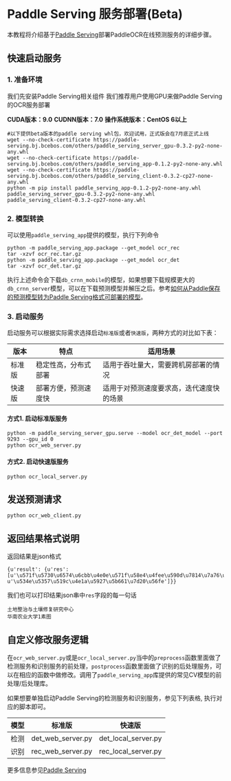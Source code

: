 # Paddle Serving 服务部署(Beta)

本教程将介绍基于[Paddle Serving](https://github.com/PaddlePaddle/Serving)部署PaddleOCR在线预测服务的详细步骤。

## 快速启动服务

### 1. 准备环境
我们先安装Paddle Serving相关组件
我们推荐用户使用GPU来做Paddle Serving的OCR服务部署 

**CUDA版本：9.0**
**CUDNN版本：7.0**
**操作系统版本：CentOS 6以上**

```
#以下提供beta版本的paddle serving whl包，欢迎试用，正式版会在7月底正式上线
wget --no-check-certificate https://paddle-serving.bj.bcebos.com/others/paddle_serving_server_gpu-0.3.2-py2-none-any.whl
wget --no-check-certificate https://paddle-serving.bj.bcebos.com/others/paddle_serving_app-0.1.2-py2-none-any.whl
wget --no-check-certificate https://paddle-serving.bj.bcebos.com/others/paddle_serving_client-0.3.2-cp27-none-any.whl
python -m pip install paddle_serving_app-0.1.2-py2-none-any.whl paddle_serving_server_gpu-0.3.2-py2-none-any.whl paddle_serving_client-0.3.2-cp27-none-any.whl
```

### 2. 模型转换
可以使用`paddle_serving_app`提供的模型，执行下列命令
```
python -m paddle_serving_app.package --get_model ocr_rec
tar -xzvf ocr_rec.tar.gz
python -m paddle_serving_app.package --get_model ocr_det
tar -xzvf ocr_det.tar.gz 
```
执行上述命令会下载`db_crnn_mobile`的模型，如果想要下载规模更大的`db_crnn_server`模型，可以在下载预测模型并解压之后。参考[如何从Paddle保存的预测模型转为Paddle Serving格式可部署的模型](https://github.com/PaddlePaddle/Serving/blob/develop/doc/INFERENCE_TO_SERVING_CN.md)。

### 3. 启动服务
启动服务可以根据实际需求选择启动`标准版`或者`快速版`，两种方式的对比如下表：  

|版本|特点|适用场景|
|-|-|-|
|标准版|稳定性高，分布式部署|适用于吞吐量大，需要跨机房部署的情况|
|快速版|部署方便，预测速度快|适用于对预测速度要求高，迭代速度快的场景|

#### 方式1. 启动标准版服务

```
python -m paddle_serving_server_gpu.serve --model ocr_det_model --port 9293 --gpu_id 0
python ocr_web_server.py
```

#### 方式2. 启动快速版服务

```
python ocr_local_server.py
```

## 发送预测请求

```
python ocr_web_client.py
```

## 返回结果格式说明

返回结果是json格式
```
{u'result': {u'res': [u'\u571f\u5730\u6574\u6cbb\u4e0e\u571f\u58e4\u4fee\u590d\u7814\u7a76\u4e2d\u5fc3', u'\u534e\u5357\u519c\u4e1a\u5927\u5b661\u7d20\u56fe']}}
```
我们也可以打印结果json串中`res`字段的每一句话
```
土地整治与土壤修复研究中心
华南农业大学1素图
```

## 自定义修改服务逻辑

在`ocr_web_server.py`或是`ocr_local_server.py`当中的`preprocess`函数里面做了检测服务和识别服务的前处理，`postprocess`函数里面做了识别的后处理服务，可以在相应的函数中做修改。调用了`paddle_serving_app`库提供的常见CV模型的前处理/后处理库。

如果想要单独启动Paddle Serving的检测服务和识别服务，参见下列表格, 执行对应的脚本即可。

| 模型 | 标准版         | 快速版           |
| ---- | ----------------- | ------------------- |
| 检测 | det_web_server.py | det_local_server.py |
| 识别 | rec_web_server.py | rec_local_server.py |

更多信息参见[Paddle Serving](https://github.com/PaddlePaddle/Serving)
